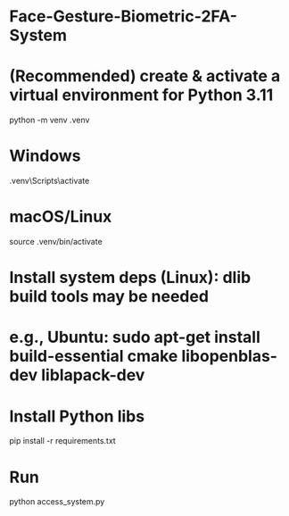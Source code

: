 # Face-Gesture-Biometric-2FA-System
# (Recommended) create & activate a virtual environment for Python 3.11
python -m venv .venv
# Windows
.venv\Scripts\activate
# macOS/Linux
source .venv/bin/activate

# Install system deps (Linux): dlib build tools may be needed
# e.g., Ubuntu: sudo apt-get install build-essential cmake libopenblas-dev liblapack-dev

# Install Python libs
pip install -r requirements.txt

# Run
python access_system.py

